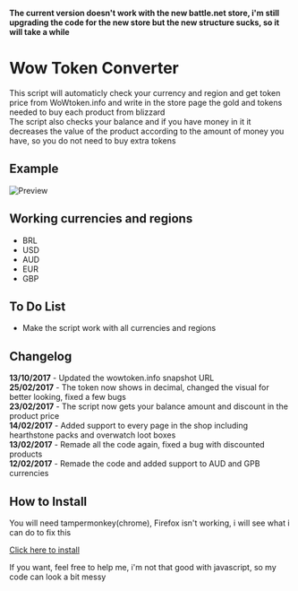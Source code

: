 **The current version doesn't work with the new battle.net store, i'm still upgrading the code for the new store but the new structure sucks, so it will take a while**  

# Wow Token Converter

This script will automaticly check your currency and region and get token price from WoWtoken.info and write in the store page the gold and tokens needed to buy each product from blizzard  
The script also checks your balance and if you have money in it it decreases the value of the product according to the amount of money you have, so you do not need to buy extra tokens

## Example
![Preview](http://i.imgur.com/9Ap42Bg.png)

## Working currencies and regions
* BRL
* USD
* AUD
* EUR
* GBP

## To Do List
* Make the script work with all currencies and regions

## Changelog
**13/10/2017** - Updated the wowtoken.info snapshot URL  
**25/02/2017** - The token now shows in decimal, changed the visual for better looking, fixed a few bugs  
**23/02/2017** - The script now gets your balance amount and discount in the product price  
**14/02/2017** - Added support to every page in the shop including hearthstone packs and overwatch loot boxes  
**13/02/2017** - Remade all the code again, fixed a bug with discounted products  
**12/02/2017** - Remade the code and added support to AUD and GPB currencies

## How to Install
You will need tampermonkey(chrome), Firefox isn't working, i will see what i can do to fix this

[Click here to install](https://github.com/victorscopel/wow-token-converter/raw/master/converter.user.js)


If you want, feel free to help me, i'm not that good with javascript, so my code can look a bit messy
